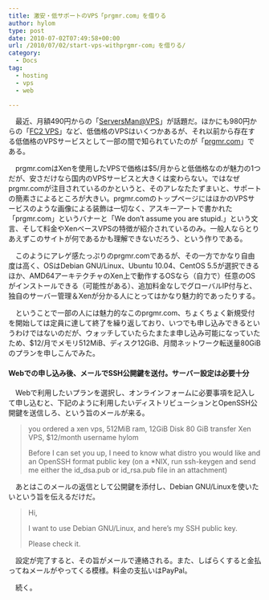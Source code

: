 ```yaml
---
title: 激安・低サポートのVPS「prgmr.com」を借りる
author: hylom
type: post
date: 2010-07-02T07:49:58+00:00
url: /2010/07/02/start-vps-withprgmr-com」を借りる/
category:
  - Docs
tag:
  - hosting
  - vps
  - web

---
```

　最近、月額490円からの「[ServersMan@VPS][1]」が話題だ。ほかにも980円からの「[FC2 VPS][2]」など、低価格のVPSはいくつかあるが、それ以前から存在する低価格のVPSサービスとして一部の間で知られていたのが「[prgmr.com][3]」である。

　prgmr.comはXenを使用したVPSで価格は$5/月からと低価格なのが魅力の1つだが、安さだけなら国内のVPSサービスと大きくは変わらない。ではなぜprgmr.comが注目されているのかというと、そのアレなたたずまいと、サポートの簡素さによるところが大きい。prgmr.comのトップページにはほかのVPSサービスのような画像による装飾は一切なく、アスキーアートで書かれた「prgmr.com」というバナーと「We don&#8217;t assume you are stupid.」という文言、そして料金やXenベースVPSの特徴が紹介されているのみ。一般人ならとりあえずこのサイトが何であるかも理解できないだろう、という作りである。

　このようにアレゲ感たっぷりのprgmr.comであるが、その一方でかなり自由度は高く、OSはDebian GNU/Linux、Ubuntu 10.04、CentOS 5.5が選択できるほか、AMD64アーキテクチャのXen上で動作するOSなら（自力で）任意のOSがインストールできる（可能性がある）、追加料金なしでグローバルIP付与と、独自のサーバー管理＆Xenが分かる人にとってはかなり魅力的であったりする。

　ということで一部の人には魅力的なこのprgmr.com、ちょくちょく新規受付を開始しては定員に達して終了を繰り返しており、いつでも申し込みできるというわけではないのだが、ウォッチしていたらたまたま申し込み可能になっていたため、$12/月でメモリ512MiB、ディスク12GiB、月間ネットワーク転送量80GiBのプランを申しこんでみた。

#### Webでの申し込み後、メールでSSH公開鍵を送付。サーバー設定は必要十分

　Webで利用したいプランを選択し、オンラインフォームに必要事項を記入して申し込むと、下記のように利用したいディストリビューションとOpenSSH公開鍵を送信しろ、という旨のメールが来る。

> you ordered a xen vps, 512MiB ram, 12GiB Disk 80 GiB transfer Xen VPS, $12/month username hylom
> 
> Before I can set you up, I need to know what distro you would like and an OpenSSH format public key (on a *NIX, run ssh-keygen and send me either the id\_dsa.pub or id\_rsa.pub file in an attachment)

　あとはこのメールの返信として公開鍵を添付し、Debian GNU/Linuxを使いたいという旨を伝えるだけだ。

> Hi,
> 
> I want to use Debian GNU/Linux, and here&#8217;s my SSH public key.
> 
> Please check it. 

　設定が完了すると、その旨がメールで連絡される。また、しばらくすると金払ってねメールがやってくる模様。料金の支払いはPayPal。

　続く。

 [1]: http://dream.jp/vps/
 [2]: http://fc2-vps.com/
 [3]: http://prgmr.com/
